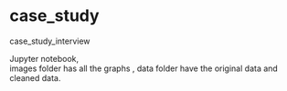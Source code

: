 # case_study
case_study_interview

Jupyter notebook,  
images folder has all the graphs , 
data folder have the original data and cleaned data.
